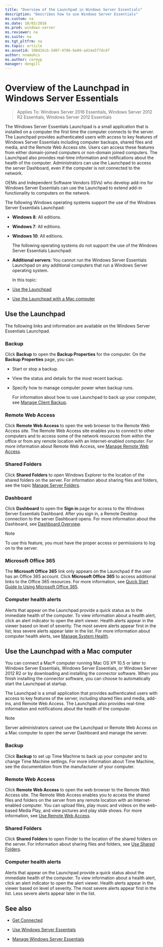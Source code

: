 ```yaml
---
title: "Overview of the Launchpad in Windows Server Essentials"
description: "Describes how to use Windows Server Essentials"
ms.custom: na
ms.date: 10/03/2016
ms.prod: windows-server
ms.reviewer: na
ms.suite: na
ms.tgt_pltfrm: na
ms.topic: article
ms.assetid: 198d16cb-3d07-4706-be89-ad14a5f7dc47
author: nnamuhcs
ms.author: coreyp
manager: dongill
---
```


# Overview of the Launchpad in Windows Server Essentials

>Applies To: Windows Server 2016 Essentials, Windows Server 2012 R2 Essentials, Windows Server 2012 Essentials

The Windows Server Essentials Launchpad is a small application that is installed on a computer the first time the computer connects to the server. The Launchpad provides authenticated users with access to key features of Windows Server Essentials including computer backups, shared files and media, and the Remote Web Access site. Users can access these features from either domain-joined computers or non-domain joined computers. The Launchpad also provides real-time information and notifications about the health of the computer. Administrators can use the Launchpad to access the server Dashboard, even if the computer is not connected to the network.  
  
 OEMs and Independent Software Vendors (ISVs) who develop add-ins for Windows Server Essentials can use the Launchpad to extend add-in functionality to computers on the network.  
  
 The following Windows operating systems support the use of the Windows Server Essentials Launchpad:  
  
- **Windows 8**: All editions.  
  
- **Windows 7**: All editions.  
- **Windows 10**: All editions. 
  
  The following operating systems do not support the use of the Windows Server Essentials Launchpad:  
  
- **Additional servers**: You cannot run the Windows Server Essentials Launchpad on any additional computers that run a Windows Server operating system.  
  
  In this topic:  
  
- [Use the Launchpad](Overview-of-the-Launchpad-in-Windows-Server-Essentials.md#BKMK_Launchpad)  
  
- [Use the Launchpad with a Mac computer](Overview-of-the-Launchpad-in-Windows-Server-Essentials.md#BKMK_Mac)  
  
##  <a name="BKMK_Launchpad"></a> Use the Launchpad  
 The following links and information are available on the Windows Server Essentials Launchpad.  
  
### Backup  
 Click **Backup** to open the **Backup Properties** for the computer. On the **Backup Properties** page, you can:  
  
- Start or stop a backup.  
  
- View the status and details for the most recent backup.  
  
- Specify how to manage computer power when backup runs.  
  
  For information about how to use Launchpad to back up your computer, see [Manage Client Backup](Manage-Client-Computer-Backup-in-Windows-Server-Essentials.md).  
  
### Remote Web Access  
 Click **Remote Web Access** to open the web browser to the Remote Web Access site. The Remote Web Access site enables you to connect to other computers and to access some of the network resources from within the office or from any remote location with an Internet-enabled computer. For more information about Remote Web Access, see [Manage Remote Web Access](Manage-Remote-Web-Access-in-Windows-Server-Essentials.md).  
  
### Shared Folders  
 Click **Shared Folders** to open Windows Explorer to the location of the shared folders on the server. For information about sharing files and folders, see the topic [Manage Server Folders](Manage-Server-Folders-in-Windows-Server-Essentials.md).  
  
### Dashboard  
 Click  **Dashboard** to open the **Sign in** page for access to the Windows Server Essentials Dashboard. After you sign in, a Remote Desktop connection to the server Dashboard opens. For more information about the Dashboard, see [Dashboard Overview](Overview-of-the-Dashboard-in-Windows-Server-Essentials.md).  
  
> [!NOTE]
>  To use this feature, you must have the proper access or permissions to log on to the server.  
  
### Microsoft Office 365  
 The **Microsoft Office 365** link only appears on the Launchpad if the user has an Office 365 account. Click  **Microsoft Office 365** to access additional links to the Office 365 resources. For more information, see [Quick Start Guide to Using Microsoft Office 365](../use/Quick-Start-Guide-to-Using-Microsoft-Office-365-with-Windows-Server-Essentials.md).  
  
### Computer health alerts  
 Alerts that appear on the Launchpad provide a quick status as to the immediate health of the computer. To view information about a health alert, click an alert indicator to open the alert viewer. Health alerts appear in the viewer based on level of severity. The most severe alerts appear first in the list; less severe alerts appear later in the list. For more information about computer health alerts, see [Manage System Health](Manage-System-Health-in-Windows-Server-Essentials.md).  
  
##  <a name="BKMK_Mac"></a> Use the Launchpad with a Mac computer  
 You can connect a Mac® computer running Mac OS X® 10.5 or later to  Windows Server Essentials,  Windows Server Essentials, or  Windows Server 2012 R2 or by downloading and installing the connector software. When you finish installing the connector software, you can choose to automatically start the Launchpad at startup.  
  
 The Launchpad is a small application that provides authenticated users with access to key features of the server, including shared files and media, add-ins, and Remote Web Access. The Launchpad also provides real-time information and notifications about the health of the computer.  
  
> [!NOTE]
>  Server administrators cannot use the Launchpad or Remote Web Access on a Mac computer to open the server Dashboard and manage the server.  
  
### Backup  
 Click **Backup** to set up Time Machine to back up your computer and to change Time Machine settings. For more information about Time Machine, see the documentation from the manufacturer of your computer.  
  
### Remote Web Access  
 Click **Remote Web Access** to open the web browser to the  Remote Web Access site. The  Remote Web Access enables you to access the shared files and folders on the server from any remote location with an Internet-enabled computer. You can upload files, play music and videos on the web-based Media Play, and view pictures and play slide shows. For more information, see [Use Remote Web Access](../use/Use-Remote-Web-Access-in-Windows-Server-Essentials.md).  
  
### Shared Folders  
 Click **Shared Folders** to open Finder to the location of the shared folders on the server. For information about sharing files and folders, see [Use Shared Folders](../use/Use-Shared-Folders-in-Windows-Server-Essentials.md).  
  
### Computer health alerts  
 Alerts that appear on the Launchpad provide a quick status about the immediate health of the computer. To view information about a health alert, click an alert indicator to open the alert viewer. Health alerts appear in the viewer based on level of severity. The most severe alerts appear first in the list. Less severe alerts appear later in the list.  
  
## See also  
  
-   [Get Connected](../use/Get-Connected-in-Windows-Server-Essentials.md)  
  
-   [Use Windows Server Essentials](../use/Use-Windows-Server-Essentials.md)  
  
-   [Manage Windows Server Essentials](Manage-Windows-Server-Essentials.md)
